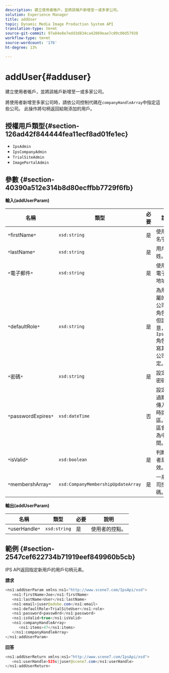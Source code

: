 ```yaml
---
description: 建立使用者帳戶，並將該帳戶新增至一或多家公司。
solution: Experience Manager
title: addUser
topic: Dynamic Media Image Production System API
translation-type: tm+mt
source-git-commit: 97a84e8e7edd3d834ca42069eae7c09c00d57938
workflow-type: tm+mt
source-wordcount: '176'
ht-degree: 13%

---
```



# addUser{#adduser}

建立使用者帳戶，並將該帳戶新增至一或多家公司。

將使用者新增至多家公司時，請依公司控制代碼在`companyHandleArray`中指定這些公司。 此操作將句柄返回給剛添加的用戶。

## 授權用戶類型{#section-126ad42f844444fea11ecf8ad01fe1ec}

* `IpsAdmin`
* `IpsCompanyAdmin`
* `TrialSiteAdmin`
* `ImagePortalAdmin`

## 參數 {#section-40390a512e314b8d80ecffbb7729f6fb}

**輸入(addUserParam)**

| 名稱 | 類型 | 必要 | 說明 |
|---|---|---|---|
| `*`firstName`*` | `xsd:string` | 是 | 使用者的名字。 |
| `*`lastName`*` | `xsd:string` | 是 | 用戶的姓。 |
| `*`電子郵件`*` | `xsd:string` | 是 | 使用者的電子郵件地址。 |
| `*`defaultRole`*` | `xsd:string` | 是 | 為用戶所屬的每個公司設定角色。 但請注意，`IpsAdmin`角色會覆寫其他每公司設定。 |
| `*`密碼`*` | `xsd:string` | 是 | 設定用戶密碼 |
| `*`passwordExpires`*` | `xsd:dateTime` | 否 | 設定密碼過期期。 傳入請求時提供時區。 時區會調整為中央時間。 |
| `*`isValid`*` | `xsd:boolean` | 是 | 判斷使用者是否有效。 |
| `*`membershArray`*` | `xsd:CompanyMembershipUpdateArray` | 是 | 一系列公司控制代碼。 |

**輸出(addUserParam)**

| 名稱 | 類型 | 必要 | 說明 |
|---|---|---|---|
| `*`userHandle`*` | `xsd:string` | 是 | 使用者的控點。 |

## 範例 {#section-2547cef622734b71919eef849960b5cb}

IPS API返回指定新用戶的用戶句柄元素。

**請求**

```java
<ns1:addUserParam xmlns:ns1="http://www.scene7.com/IpsApi/xsd">
   <ns1:firstName>Joe</ns1:firstName>
   <ns1:lastName>User</ns1:lastName>
   <ns1:email>juser@adobe.com</ns1:email>
   <ns1:defaultRole>TrialSiteUser</ns1:role>
   <ns1:password>passw0rd</ns1:password>
   <ns1:isValid>true</ns1:isValid>
   <ns1:companyHandleArray>
      <ns1:items>47</ns1:items>
   </ns1:companyHandleArray>
</ns1:addUserParam>
```

**回答**

```java
<ns1:addUserReturn xmlns:ns1="http://www.scene7.com/IpsApi/xsd">
   <ns1:userHandle>525s|juser@scene7.com</ns1:userHandle>
</ns1:addUserReturn>
```

